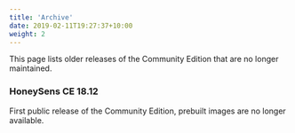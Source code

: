 ```yaml
---
title: 'Archive'
date: 2019-02-11T19:27:37+10:00
weight: 2
---
```


This page lists older releases of the Community Edition that are no longer maintained.

### HoneySens CE 18.12

First public release of the Community Edition, prebuilt images are no longer available.
